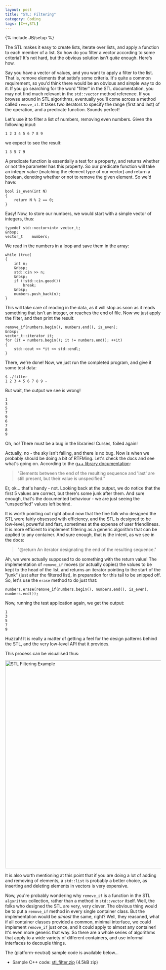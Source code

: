 ```yaml
---
layout: post
title: "STL: Filtering"
category: Coding
tags: [C++,STL]
---
```

{% include JB/setup %}

The STL makes it easy to create lists, iterate over lists, and apply a function to each member of a list.  So how do you filter a vector according to some criteria?  It's not hard, but the obvious solution isn't *quite* enough.  Here's how.

Say you have a vector of values, and you want to apply a filter to the list.  That is,  remove elements that satisfy some criteria.  It's quite a common requirement, so you'd think there would be an obvious and simple way to do it.  If you go searching for the word "filter" in the STL documentation, you may not find much relevant in the `std::vector` method reference.  If you browse around in STL algorithms, eventually you'll come across a method called `remove_if`.  It takes two iterators to specify the range (first and last) of the operation, and a predicate function.  Sounds perfect!

Let's use it to filter a list of numbers, removing even numbers.  Given the following input:

    1 2 3 4 5 6 7 8 9

we expect to see the result:

    1 3 5 7 9

A predicate function is essentially a test for a property, and returns whether or not the parameter has this property.  So our predicate function will take an integer value (matching the element type of our vector) and return a boolean, denoting whether or not to remove the given element.  So we'd have:

	bool is_even(int N)
	{
	    return N % 2 == 0;
	}

Easy!  Now, to store our numbers, we would start with a simple vector of integers, thus:

	typedef std::vector<int> vector_t;
	&nbsp;
	vector_t    numbers;

We read in the numbers in a loop and save them in the array:

    while (true)
    {
        int n;
        &nbsp;
        std::cin >> n;
        &nbsp;
        if (!std::cin.good())
            break;
        &nbsp;
        numbers.push_back(n);
    }

This will take care of reading in the data, as it will stop as soon as it reads something that isn't an integer, or reaches the end of file.  Now we just apply the filter, and then print the result:

    remove_if(numbers.begin(), numbers.end(), is_even);
    &nbsp;
    vector_t::iterator it;
    for (it = numbers.begin(); it != numbers.end(); ++it)
    {
        std::cout << *it << std::endl;
    }

There, we're done!  Now, we just run the completed program, and give it some test data:

    $ ./filter 
    1 2 3 4 5 6 7 8 9 -

But wait, the output we see is wrong!

    1
    3
    5
    7
    9
    6
    7
    8
    9

Oh, no!  There must be a bug in the libraries!  Curses, foiled again!

Actually, no - the sky isn't falling, and there is no bug.  Now is when we probably should be doing a bit of RTFMing.  Let's check the docs and see what's going on.  According to the [g++ library documentation](http://gcc.gnu.org/onlinedocs/libstdc++/latest-doxygen/):

> "Elements between the end of the resulting sequence and 'last' are still present, but their value is unspecified."

Er, ok... that's handy - not.  Looking back at the output, we do notice that the first 5 values are correct, but there's some junk after them.  And sure enough, that's the documented behaviour - we are just seeing the "unspecified" values left behind.

It is worth pointing out right about now that the fine folk who designed the STL were fairly obsessed with efficiency, and the STL is designed to be low-level, powerful and fast, sometimes at the expense of user friendliness.  It is more efficient to implement filtering as a generic algorithm that can be applied to any container.  And sure enough, that is the intent, as we see in the docs:

> "@return   An iterator designating the end of the resulting sequence."

Ah, we were actually supposed to do something with the return value!  The implementation of `remove_if` moves (or actually copies) the values to be kept to the head of the list, and returns an iterator pointing to the start of the "junk" (just after the filtered list), in preparation for this tail to be snipped off.  So, let's use the `erase` method to do just that:

    numbers.erase(remove_if(numbers.begin(), numbers.end(), is_even), numbers.end());

Now, running the test application again, we get the output:

    1
    3
    5
    7
    9

Huzzah!  It is really a matter of getting a feel for the design patterns behind the STL, and the very low-level API that it provides.

This process can be visualised thus:

<img alt="STL Filtering Example" src="http://antonym.org/images/STLFilteringExample.png" width="532" height="670" />

It is also worth mentioning at this point that if you are doing a lot of adding and removing of  elements, a `std::list` is probably a better choice, as inserting and deleting elements in vectors is very expensive.

Now, you're probably wondering why `remove_if` is a function in the STL `algorithms` collection, rather than a method in `std::vector` itself.  Well, the folks who designed the STL are very, very clever.  The obvious thing would be to put a `remove_if` method in every single container class.  But the implementation would be *almost* the same, right?  Well, they reasoned, what if all container classes provided a common, minimal interface, we could implement `remove_if` just once, and it could apply to almost any container!  It's even more generic that way.  So there are a whole series of algorithms that apply to a wide variety of different containers, and use informal interfaces to decouple things.

The (platform-neutral) sample code is available below...

 * Sample C++ code: <a href="http://antonym.org/files/stl_filter.zip">stl_filter.zip</a> (4.5kB zip)
